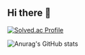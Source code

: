 ## Hi there 👋

[![Solved.ac Profile](http://mazassumnida.wtf/api/v2/generate_badge?boj=dnfl111)](https://solved.ac/dnfl111/)

![Anurag's GitHub stats](https://github-readme-stats.vercel.app/api?username=Seo98&hide=contribs&show_icons=true&theme=dark)
<!--
**Seo98/Seo98** is a ✨ _special_ ✨ repository because its `README.md` (this file) appears on your GitHub profile.

Here are some ideas to get you started:

- 🔭 I’m currently working on ...
- 🌱 I’m currently learning ...
- 👯 I’m looking to collaborate on ...
- 🤔 I’m looking for help with ...
- 💬 Ask me about ...
- 📫 How to reach me: ...
- 😄 Pronouns: ...
- ⚡ Fun fact: ...
-->
